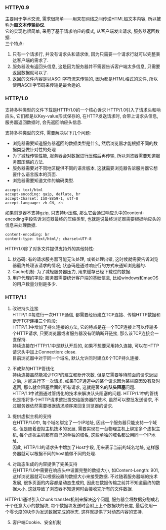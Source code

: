 ### HTTP/0.9
主要用于学术交流, 需求很简单——用来在网络之间传递HTML超文本内容, 所以被称为**超文本传输协议**.  
它的实现也很简单, 采用了基于请求响应的模式, 从客户端发出请求, 服务器返回数据.  
三个特点: 
1. 只有一个请求行, 并没有请求头和请求体, 因为只需要一个请求行就可以完整表达客户端的需求了.  
2. 服务器没有返回头信息, 这是因为服务器并不需要告诉客户端太多信息, 只需要返回数据就可以了.  
3. 返回的文件内容是以ASCII字符流来传输的, 因为都是HTML格式的文件, 所以使用ASCII字节码来传输是最合适的.  

### HTTP/1.0
支持多种类型的文件下载是HTTP/1.0的一个核心诉求
HTTP/1.0引入了请求头和响应头, 它们都是以Key-value形式保存的, 在HTTP发送请求时, 会带上请求头信息, 服务器返回数据时, 会先返回响应头信息.  

支持多种类型的文件, 需要解决以下几个问题:  
- 浏览器需要知道服务器返回的数据类型是什么, 然后浏览器才能根据不同的数据类型做针对性的处理
- 为了减轻传输性能, 服务器会对数据进行压缩后再传输, 所以浏览器需要知道服务器压缩的方法.  
- 服务器需要对不同地区提供不同的语言版本, 这就需要浏览器告诉服务器它想要什么语言版本的页面.  
- 浏览器需要知道文件的编码类型.  

```
accept: text/html
accept-encoding: gaip, deflate, br
accept-Charset: ISO-8859-1, utf-8
accept-language: zh-CN, zh
```
如果浏览器不支持gzip, 只支持br压缩, 那么它会通过响应头中的content-encoding字段告诉浏览器最终的压缩类型, 也就是说最终浏览器需要根据响应头的信息来处理数据.  
```
content-encoding: br
content-type: text/html/; charset=UTF-8
```

HTTP/1.0除了对多文件提供支持外的其他特性: 
1. 状态码: 有的请求服务器可能无法处理, 或者处理出错, 这时候就需要告诉浏览器最终处理该请求的情况; 状态码是通过响应行的方式来通知浏览器的.  
2. Cache机制: 为了减轻服务器压力, 用来缓存已经下载过的数据.  
3. 用户代理的字段: 服务器需要统计客户端的基础信息, 比如windows和macOS的用户数量分别是多少.  

### HTTP/1.1  

1. 改进持久连接  
HTTP/1.0每进行一次HTTP通信, 都需要经历建立TCP连接、传输HTTP数据和断开TCP连接三个阶段;  
HTTP/1.1中增加了持久连接的方法, 它的特点是在一个TCP连接上可以传输多个HTTP请求, 只要浏览器或者服务器没有明确断开链接, 那么该TCP连接会一直保持.  
持续连接在HTTP/1.1中是默认开启的, 如果不想要采用持久连接, 可以在HTTP请求头中加上Connection: close.  
目前浏览器中对于同一个域名, 默认允许同时建立6个TCP持久连接.  


2. 不成熟的HTTP管线化  
持续连接虽然能减少TCP的建立和断开次数, 但是它需要等待前面的请求返回之后, 才能进行下一次请求. 如果TCP通道中的某个请求因为某些原因没有及时返回, 那么就会阻塞后面的所有请求, 这就是著名的**队头阻塞**问题.  
HTTP/1.1中试图通过管线化的技术来解决队头阻塞的问题. HTTP/1.1中的管线化是指将多个HTTP请求整批提交给服务器的技术, 虽然可以整批发送请求, 不过服务器依然需要根据请求顺序来回复浏览器的请求.  

3. 提供虚拟主机的支持  
在HTTP/1.0中, 每个域名绑定了一个IP地址, 因此一个服务器只能支持一个域名. 但是随着虚拟主机技术的发展, 需要实现在一台物理主机上绑定多个虚拟主机, 每个虚拟主机都有自己的单独的域名, 这些单独的域名都公用同一个IP地址.  
因此, HTTP/1.1的请求头中增加了Host字段, 用来表示当前的域名地址, 这样服务器就可以根据不同的host值做不同的处理.  

4. 对动态生成的内容提供了完美支持   
在HTTP/1.0中需要在响应头中设置完整的数据大小, 如Content-Length: 901, 这样浏览器就可以根据设置的数据大小来接受数据. 不过随着服务器端的技术发展, 很多页面的内容都是动态生成的, 因此在数据传输之前并不知道最终的数据大小, 这就导致了浏览器不知道何时会接收完所有的文件数据.  

HTTP/1.1通过引入Chunk transfer机制来解决这个问题, 服务器会将数据分割成若干个任意大小的数据块, 每个数据块发送时会附上上个数据块的长度, 最后使用一个零长度的块作为发送数据完成的标志. 这样就提供了对动态内容的支持.  

5. 客户端Cookie、安全机制  
